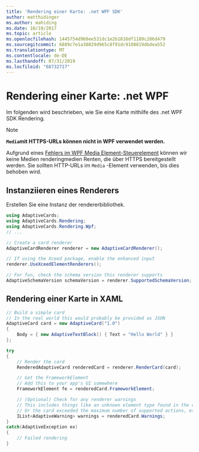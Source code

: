 ```yaml
---
title: 'Rendering einer Karte: .net WPF SDK'
author: matthidinger
ms.author: mahiding
ms.date: 10/19/2017
ms.topic: article
ms.openlocfilehash: 1445754d968ee531dc1e2b1816df1189c286d479
ms.sourcegitcommit: 6889c7e1a38029d965c8f91dc9108819dbdea552
ms.translationtype: MT
ms.contentlocale: de-DE
ms.lasthandoff: 07/31/2019
ms.locfileid: "68732717"
---
```

# <a name="render-a-card---net-wpf"></a>Rendering einer Karte: .net WPF

Im folgenden wird beschrieben, wie Sie eine Karte mithilfe des .net WPF SDK Rendering.

> [!NOTE]
> **`Media`mit HTTPS-URLs können nicht in WPF verwendet werden.**
> 
> Aufgrund eines [Fehlers im WPF Media Element-Steuerelement](https://stackoverflow.com/questions/30702505/playing-media-from-https-site-in-media-element-throwing-null-reference-exception) können wir keine Medien renderingmedien Renten, die über HTTPS bereitgestellt werden. Sie sollten HTTP-URLs im `Media` -Element verwenden, bis dies behoben wird.  

## <a name="instantiate-a-renderer"></a>Instanziieren eines Renderers

Erstellen Sie eine Instanz der rendererbibliothek. 

```csharp
using AdaptiveCards;
using AdaptiveCards.Rendering;
using AdaptiveCards.Rendering.Wpf;
// ...

// Create a card renderer
AdaptiveCardRenderer renderer = new AdaptiveCardRenderer();

// If using the Xceed package, enable the enhanced input
renderer.UseXceedElementRenderers();

// For fun, check the schema version this renderer supports
AdaptiveSchemaVersion schemaVersion = renderer.SupportedSchemaVersion;
```

## <a name="render-a-card-to-xaml"></a>Rendering einer Karte in XAML

```csharp
// Build a simple card
// In the real world this would probably be provided as JSON
AdaptiveCard card = new AdaptiveCard("1.0")
{
    Body = { new AdaptiveTextBlock() { Text = "Hello World" } }
};

try
{
    // Render the card
    RenderedAdaptiveCard renderedCard = renderer.RenderCard(card);

    // Get the FrameworkElement
    // Add this to your app's UI somewhere
    FrameworkElement fe = renderedCard.FrameworkElement;

    // (Optional) Check for any renderer warnings
    // This includes things like an unknown element type found in the card
    // Or the card exceeded the maximum number of supported actions, etc
    IList<AdaptiveWarning> warnings = renderedCard.Warnings;
}
catch(AdaptiveException ex)
{
    // Failed rendering
}
```

